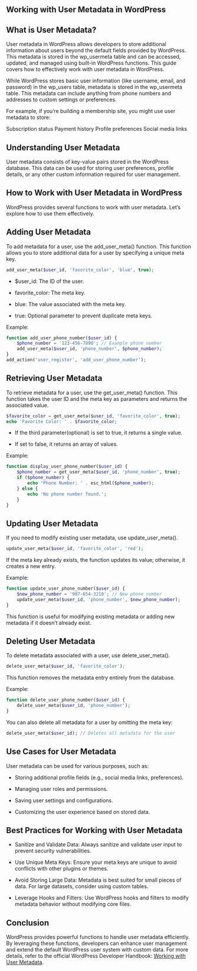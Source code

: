 ## Working with User Metadata in WordPress

## What is User Metadata?


User metadata in WordPress allows developers to store additional information about users beyond the default fields provided by WordPress. This metadata is stored in the wp_usermeta table and can be accessed, updated, and managed using built-in WordPress functions. This guide covers how to effectively work with user metadata in WordPress.


While WordPress stores basic user information (like username, email, and password) in the wp_users table, metadata is stored in the wp_usermeta table. This metadata can include anything from phone numbers and addresses to custom settings or preferences.

For example, if you’re building a membership site, you might use user metadata to store:

Subscription status
Payment history
Profile preferences
Social media links

## Understanding User Metadata

User metadata consists of key-value pairs stored in the WordPress database. This data can be used for storing user preferences, profile details, or any other custom information required for user management.

## How to Work with User Metadata in WordPress

WordPress provides several functions to work with user metadata. Let’s explore how to use them effectively.

## Adding User Metadata

To add metadata for a user, use the add_user_meta() function. This function allows you to store additional data for a user by specifying a unique meta key.

```php
add_user_meta($user_id, 'favorite_color', 'blue', true);
```

- $user_id: The ID of the user.

- favorite_color: The meta key.

- blue: The value associated with the meta key.

- true: Optional parameter to prevent duplicate meta keys.

Example:

```php
function add_user_phone_number($user_id) {
    $phone_number = '123-456-7890'; // Example phone number
    add_user_meta($user_id, 'phone_number', $phone_number);
}
add_action('user_register', 'add_user_phone_number');
```

## Retrieving User Metadata

To retrieve metadata for a user, use the get_user_meta() function. This function takes the user ID and the meta key as parameters and returns the associated value.

```php
$favorite_color = get_user_meta($user_id, 'favorite_color', true);
echo 'Favorite Color: ' . $favorite_color;
```

- If the third parameter(optional) is set to true, it returns a single value.

- If set to false, it returns an array of values.

Example:

```php
function display_user_phone_number($user_id) {
    $phone_number = get_user_meta($user_id, 'phone_number', true);
    if ($phone_number) {
        echo 'Phone Number: ' . esc_html($phone_number);
    } else {
        echo 'No phone number found.';
    }
}
```

## Updating User Metadata

If you need to modify existing user metadata, use update_user_meta().

```php
update_user_meta($user_id, 'favorite_color', 'red');
```

If the meta key already exists, the function updates its value; otherwise, it creates a new entry.

Example:

```php
function update_user_phone_number($user_id) {
    $new_phone_number = '987-654-3210'; // New phone number
    update_user_meta($user_id, 'phone_number', $new_phone_number);
}
```

This function is useful for modifying existing metadata or adding new metadata if it doesn’t already exist.


## Deleting User Metadata

To delete metadata associated with a user, use delete_user_meta().

```php
delete_user_meta($user_id, 'favorite_color');
```

This function removes the metadata entry entirely from the database.

Example:

```php
function delete_user_phone_number($user_id) {
    delete_user_meta($user_id, 'phone_number');
}
```
You can also delete all metadata for a user by omitting the meta key:

```php
delete_user_meta($user_id); // Deletes all metadata for the user
```

## Use Cases for User Metadata

User metadata can be used for various purposes, such as:

- Storing additional profile fields (e.g., social media links, preferences).

- Managing user roles and permissions.

- Saving user settings and configurations.

- Customizing the user experience based on stored data.

## Best Practices for Working with User Metadata

- Sanitize and Validate Data: Always sanitize and validate user input to prevent security vulnerabilities.

- Use Unique Meta Keys: Ensure your meta keys are unique to avoid conflicts with other plugins or themes.

- Avoid Storing Large Data: Metadata is best suited for small pieces of data. For large datasets, consider using custom tables.

- Leverage Hooks and Filters: Use WordPress hooks and filters to modify metadata behavior without modifying core files.

## Conclusion

WordPress provides powerful functions to handle user metadata efficiently. By leveraging these functions, developers can enhance user management and extend the default WordPress user system with custom data. For more details, refer to the official WordPress Developer Handbook: [Working with User Metadata](https://developer.wordpress.org/plugins/users/working-with-user-metadata/).